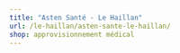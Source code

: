 ```yaml
---
title: "Asten Santé - Le Haillan"
url: /le-haillan/asten-sante-le-haillan/
shop: approvisionnement médical
---
```

